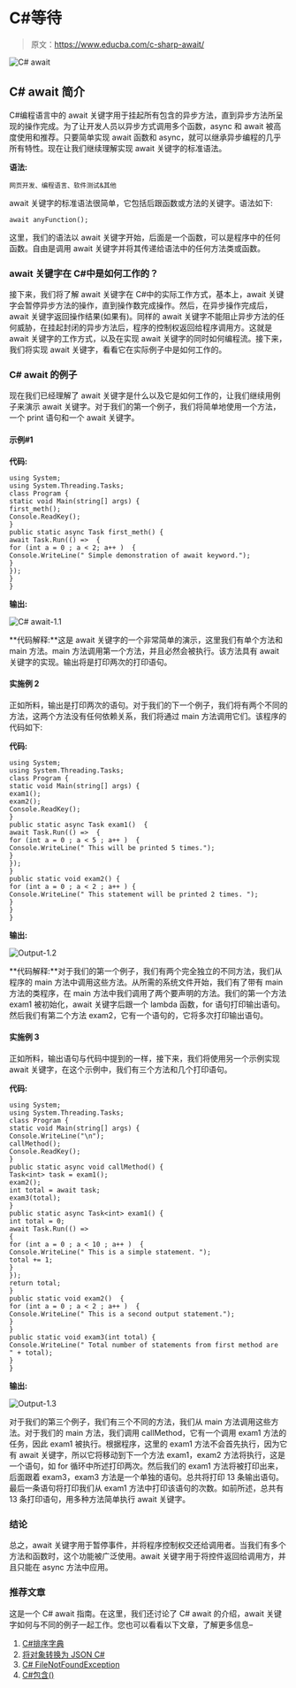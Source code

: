 # C#等待

> 原文：<https://www.educba.com/c-sharp-await/>

![C# await](img/8afb44d3cf21e986acde4a08fb321c4d.png)



## C# await 简介

C#编程语言中的 await 关键字用于挂起所有包含的异步方法，直到异步方法所呈现的操作完成。为了让开发人员以异步方式调用多个函数，async 和 await 被高度使用和推荐。只要简单实现 await 函数和 async，就可以继承异步编程的几乎所有特性。现在让我们继续理解实现 await 关键字的标准语法。

**语法:**

<small>网页开发、编程语言、软件测试&其他</small>

await 关键字的标准语法很简单，它包括后跟函数或方法的关键字。语法如下:

```
await anyFunction();
```

这里，我们的语法以 await 关键字开始，后面是一个函数，可以是程序中的任何函数。自由是调用 await 关键字并将其传递给语法中的任何方法类或函数。

### await 关键字在 C#中是如何工作的？

接下来，我们将了解 await 关键字在 C#中的实际工作方式，基本上，await 关键字会暂停异步方法的操作，直到操作数完成操作。然后，在异步操作完成后，await 关键字返回操作结果(如果有)。同样的 await 关键字不能阻止异步方法的任何威胁，在挂起封闭的异步方法后，程序的控制权返回给程序调用方。这就是 await 关键字的工作方式，以及在实现 await 关键字的同时如何编程流。接下来，我们将实现 await 关键字，看看它在实际例子中是如何工作的。

### C# await 的例子

现在我们已经理解了 await 关键字是什么以及它是如何工作的，让我们继续用例子来演示 await 关键字。对于我们的第一个例子，我们将简单地使用一个方法，一个 print 语句和一个 await 关键字。

#### 示例#1

**代码:**

```
using System;
using System.Threading.Tasks;
class Program {
static void Main(string[] args) {
first_meth();
Console.ReadKey();
}
public static async Task first_meth() {
await Task.Run(() =>  {
for (int a = 0 ; a < 2; a++ )  {
Console.WriteLine(" Simple demonstration of await keyword.");
}
});
}
}
```

**输出:**

![C# await-1.1](img/83b48e555874c3cb21e79ac0ed547ce0.png)



**代码解释:**这是 await 关键字的一个非常简单的演示，这里我们有单个方法和 main 方法。main 方法调用第一个方法，并且必然会被执行。该方法具有 await 关键字的实现。输出将是打印两次的打印语句。

#### 实施例 2

正如所料，输出是打印两次的语句。对于我们的下一个例子，我们将有两个不同的方法，这两个方法没有任何依赖关系，我们将通过 main 方法调用它们。该程序的代码如下:

**代码:**

```
using System;
using System.Threading.Tasks;
class Program {
static void Main(string[] args) {
exam1();
exam2();
Console.ReadKey();
}
public static async Task exam1()  {
await Task.Run(() =>  {
for (int a = 0 ; a < 5 ; a++ )  {
Console.WriteLine(" This will be printed 5 times.");
}
});
}
public static void exam2() {
for (int a = 0 ; a < 2 ; a++ ) {
Console.WriteLine(" This statement will be printed 2 times. ");
}
}
}
```

**输出:**

![Output-1.2](img/7c2aef4078880d4d689056236177c790.png)



**代码解释:**对于我们的第一个例子，我们有两个完全独立的不同方法，我们从程序的 main 方法中调用这些方法。从所需的系统文件开始，我们有了带有 main 方法的类程序，在 main 方法中我们调用了两个要声明的方法。我们的第一个方法 exam1 被初始化，await 关键字后跟一个 lambda 函数，for 语句打印输出语句。然后我们有第二个方法 exam2，它有一个语句的，它将多次打印输出语句。

#### 实施例 3

正如所料，输出语句与代码中提到的一样，接下来，我们将使用另一个示例实现 await 关键字，在这个示例中，我们有三个方法和几个打印语句。

**代码:**

```
using System;
using System.Threading.Tasks;
class Program {
static void Main(string[] args) {
Console.WriteLine("\n");
callMethod();
Console.ReadKey();
}
public static async void callMethod() {
Task<int> task = exam1();
exam2();
int total = await task;
exam3(total);
}
public static async Task<int> exam1() {
int total = 0;
await Task.Run(() =>
{
for (int a = 0 ; a < 10 ; a++ )  {
Console.WriteLine(" This is a simple statement. ");
total += 1;
}
});
return total;
}
public static void exam2()  {
for (int a = 0 ; a < 2 ; a++ )  {
Console.WriteLine(" This is a second output statement.");
}
}
public static void exam3(int total) {
Console.WriteLine(" Total number of statements from first method are   " + total);
}
}
```

**输出:**

![Output-1.3](img/309bd59bab0c540fda55150cde38a638.png "Output-1.3")



对于我们的第三个例子，我们有三个不同的方法，我们从 main 方法调用这些方法。对于我们的 main 方法，我们调用 callMethod，它有一个调用 exam1 方法的任务，因此 exam1 被执行。根据程序，这里的 exam1 方法不会首先执行，因为它有 await 关键字，所以它将移动到下一个方法 exam1，exam2 方法将执行，这是一个语句，如 for 循环中所述打印两次。然后我们的 exam1 方法将被打印出来，后面跟着 exam3，exam3 方法是一个单独的语句。总共将打印 13 条输出语句。最后一条语句将打印我们从 exam1 方法中打印该语句的次数。如前所述，总共有 13 条打印语句，用多种方法简单执行 await 关键字。

### 结论

总之，await 关键字用于暂停事件，并将程序控制权交还给调用者。当我们有多个方法和函数时，这个功能被广泛使用。await 关键字用于将控件返回给调用方，并且只能在 async 方法中应用。

### 推荐文章

这是一个 C# await 指南。在这里，我们还讨论了 C# await 的介绍，await 关键字如何与不同的例子一起工作。您也可以看看以下文章，了解更多信息–

1.  [C#排序字典](https://www.educba.com/c-sharp-sorteddictionary/)
2.  [将对象转换为 JSON C#](https://www.educba.com/convert-object-to-json-c-sharp/)
3.  [C# FileNotFoundException](https://www.educba.com/c-sharp-filenotfoundexception/)
4.  [C#包含()](https://www.educba.com/c-sharp-contains/)





